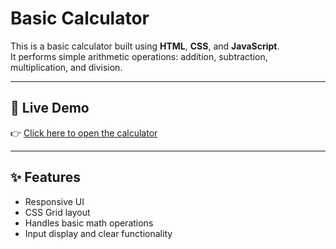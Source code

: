 # Basic Calculator

This is a basic calculator built using **HTML**, **CSS**, and **JavaScript**.  
It performs simple arithmetic operations: addition, subtraction, multiplication, and division.

---

## 🔗 Live Demo

👉 [Click here to open the calculator](https://srish0718-ui.github.io/basic-calculator/)

---

## ✨ Features

- Responsive UI
- CSS Grid layout
- Handles basic math operations
- Input display and clear functionality
